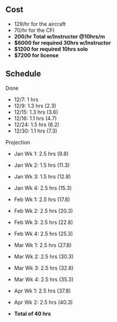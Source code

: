 ## Cost

* 129/hr for the aircraft
* 70/hr for the CFI
* **200/hr Total w/Instructor @10hrs/m**
* **$6000 for required 30hrs w/Instructor**
* **$1200 for required 10hrs solo**
* **$7200 for license**

## Schedule
Done
* 12/7: 1 hrs
* 12/9: 1.3 hrs (2.3)
* 12/15: 1.3 hrs (3.6)
* 12/16:  1.1 hrs (4.7)
* 12/24:  1.5 hrs (6.2)
* 12/30:  1.1 hrs (7.3)

Projection
* Jan Wk 1:  2.5 hrs (9.8)
* Jan Wk 2:  1.5 hrs (11.3)
* Jan Wk 3:  1.5 hrs (12.8)
* Jan Wk 4:  2.5 hrs (15.3)
* Feb Wk 1:  2.5 hrs (17.8)
* Feb Wk 2:  2.5 hrs (20.3)
* Feb Wk 3:  2.5 hrs (22.8)
* Feb Wk 4:  2.5 hrs (25.3)
* Mar Wk 1:  2.5 hrs (27.8)
* Mar Wk 2:  2.5 hrs (30.3)
* Mar Wk 3:  2.5 hrs (32.8)
* Mar Wk 4:  2.5 hrs (35.3)
* Apr Wk 1:  2.5 hrs (37.8)
* Apr Wk 2:  2.5 hrs (40.3)

* **Total of 40 hrs**
